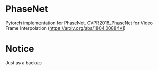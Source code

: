# PhaseNet
Pytorch implementation for PhaseNet.
CVPR2018_PhaseNet for Video Frame Interpolation (https://arxiv.org/abs/1804.00884v1)

# Notice
Just as a backup

